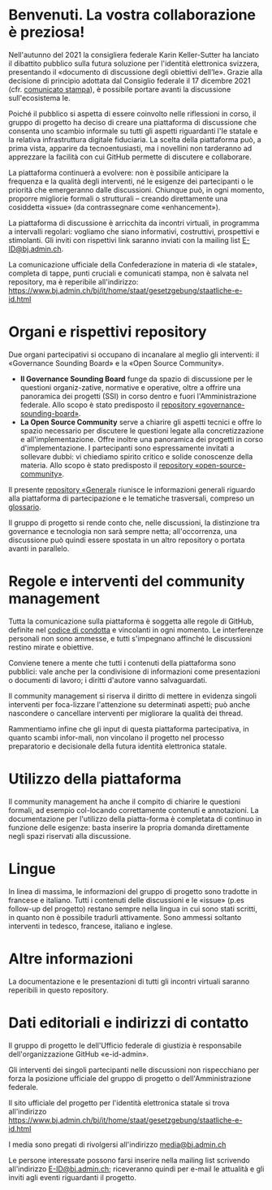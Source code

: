 # Benvenuti. La vostra collaborazione è preziosa!
Nell'autunno del 2021 la consigliera federale Karin Keller-Sutter ha lanciato il dibattito pubblico sulla futura soluzione per l'identità elettronica svizzera, presentando il «documento di discussione degli obiettivi dell’Ie». Grazie alla decisione di principio adottata dal Consiglio federale il 17 dicembre 2021 (cfr. [comunicato stampa](https://www.bj.admin.ch/bj/it/home/aktuell/mm.msg-id-86465.html)), è possibile portare avanti la discussione sull'ecosistema Ie. 

Poiché il pubblico si aspetta di essere coinvolto nelle riflessioni in corso, il gruppo di progetto ha deciso di creare una piattaforma di discussione che consenta uno scambio informale su tutti gli aspetti riguardanti l'Ie statale e la relativa infrastruttura digitale fiduciaria.
La scelta della piattaforma può, a prima vista, apparire da tecnoentusiasti, ma i novellini non tarderanno ad apprezzare la facilità con cui GitHub permette di discutere e collaborare. 

La piattaforma continuerà a evolvere: non è possibile anticipare la frequenza e la qualità degli interventi, né le esigenze dei partecipanti o le priorità che emergeranno dalle discussioni. Chiunque può, in ogni momento, proporre migliorie formali o strutturali – creando direttamente una cosiddetta «issue» (da contrassegnare come «enhancement»).

La piattaforma di discussione è arricchita da incontri virtuali, in programma a intervalli regolari: vogliamo che siano informativi, costruttivi, prospettivi e stimolanti. Gli inviti con rispettivi link saranno inviati con la mailing list E-ID@bj.admin.ch. 

La comunicazione ufficiale della Confederazione in materia di «Ie statale», completa di tappe, punti cruciali e comunicati stampa, non è salvata nel repository, ma è reperibile all'indirizzo:  
https://www.bj.admin.ch/bj/it/home/staat/gesetzgebung/staatliche-e-id.html

# Organi e rispettivi repository
Due organi partecipativi si occupano di incanalare al meglio gli interventi: il «Governance Sounding Board» e la «Open Source Community».

*	**Il Governance Sounding Board** funge da spazio di discussione per le questioni organiz-zative, normative e operative, oltre a offrire una panoramica dei progetti (SSI) in corso dentro e fuori l'Amministrazione federale. Allo scopo è stato predisposto il [repository «governance-sounding-board»](https://github.com/e-id-admin/governance-sounding-board).
*	**La Open Source Community** serve a chiarire gli aspetti tecnici e offre lo spazio necessario per discutere le questioni legate alla concretizzazione e all'implementazione. Offre inoltre una panoramica dei progetti in corso d'implementazione. I partecipanti sono espressamente invitati a sollevare dubbi: vi chiediamo spirito critico e solide conoscenze della materia. Allo scopo è stato predisposto il [repository «open-source-community»](https://github.com/e-id-admin/open-source-community).

Il presente [repository «General»](https://github.com/e-id-admin/general) riunisce le informazioni generali riguardo alla piattaforma di partecipazione e le tematiche trasversali, compreso un [glossario](https://github.com/e-id-admin/general/blob/main/glossar.md). 

Il gruppo di progetto si rende conto che, nelle discussioni, la distinzione tra governance e tecnologia non sarà sempre netta; all'occorrenza, una discussione può quindi essere spostata in un altro repository o portata avanti in parallelo.

# Regole e interventi del community management
Tutta la comunicazione sulla piattaforma è soggetta alle regole di GitHub, definite nel [codice di condotta](https://docs.github.com/articles/github-community-guidelines) e vincolanti in ogni momento. Le interferenze personali non sono ammesse, e tutti s'impegnano affinché le discussioni restino mirate e obiettive.

Conviene tenere a mente che tutti i contenuti della piattaforma sono pubblici: vale anche per la condivisione di informazioni come presentazioni o documenti di lavoro; i diritti d'autore vanno salvaguardati.

Il community management si riserva il diritto di mettere in evidenza singoli interventi per foca-lizzare l'attenzione su determinati aspetti; può anche nascondere o cancellare interventi per migliorare la qualità dei thread.

Rammentiamo infine che gli input di questa piattaforma partecipativa, in quanto scambi infor-mali, non vincolano il progetto nel processo preparatorio e decisionale della futura identità elettronica statale.

# Utilizzo della piattaforma
Il community management ha anche il compito di chiarire le questioni formali, ad esempio col-locando correttamente contenuti e annotazioni. La documentazione per l'utilizzo della piatta-forma è completata di continuo in funzione delle esigenze: basta inserire la propria domanda direttamente negli spazi riservati alla discussione.

# Lingue
In linea di massima, le informazioni del gruppo di progetto sono tradotte in francese e italiano. Tutti i contenuti delle discussioni e le «issue» (p.es follow-up del progetto) restano sempre nella lingua in cui sono stati scritti, in quanto non è possibile tradurli attivamente. Sono ammessi soltanto interventi in tedesco, francese, italiano e inglese.

# Altre informazioni
La documentazione e le presentazioni di tutti gli incontri virtuali saranno reperibili in questo repository.

# Dati editoriali e indirizzi di contatto
Il gruppo di progetto Ie dell'Ufficio federale di giustizia è responsabile dell'organizzazione GitHub «e-id-admin».

Gli interventi dei singoli partecipanti nelle discussioni non rispecchiano per forza la posizione ufficiale del gruppo di progetto o dell'Amministrazione federale.

Il sito ufficiale del progetto per l'identità elettronica statale si trova all'indirizzo  
https://www.bj.admin.ch/bj/it/home/staat/gesetzgebung/staatliche-e-id.html

I media sono pregati di rivolgersi all'indirizzo media@bj.admin.ch

Le persone interessate possono farsi inserire nella mailing list scrivendo all'indirizzo E-ID@bj.admin.ch; riceveranno quindi per e-mail le attualità e gli inviti agli eventi riguardanti il progetto.
